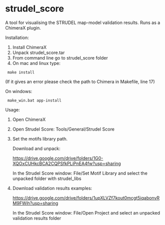 # strudel_score
A tool for visualising the STRUDEL map-model validation results. Runs as a ChimeraX plugin.


Installation:

1.    Install ChimeraX
2.    Unpack strudel_score.tar
3.    From command line go to strudel_score folder
4.    On mac and linux type: 

     make install 
     
     
   (If it gives an error please check the path to Chimera in Makefile, line 17)
   
   On windows: 
  
     make_win.bat app-install

Usage:

1.    Open ChimeraX
2.    Open Strudel Score: Tools/General/Strudel Score
3.    Set the motifs library path. 
      
      Download and unpack:
      
      https://drive.google.com/drive/folders/1G0-XQOxCUHkcBCA2CQPSfkPLiPnEA4fw?usp=sharing
      
      In the Strudel Score window: File/Set Motif Library
	  and select the unpacked folder with strudel_libs
	  
4. Download validation results examples:

    https://drive.google.com/drive/folders/1upXLVZf7kout0mcgt5iqabonvRM9FWih?usp=sharing
   
   In the Strudel Score window: File/Open Project and select an unpacked validation results folder
	  